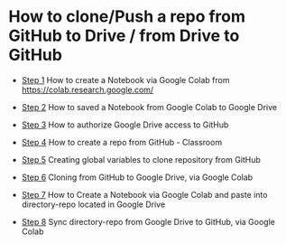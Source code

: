 # How to clone/Push a repo from GitHub to Drive / from Drive to GitHub

* [Step 1](https://nbviewer.jupyter.org/github/suarez-duran-m/cloningPushing_fromDriveColab/blob/master/step1/creatingNotebookColab.ipynb) How to create a Notebook via Google Colab from https://colab.research.google.com/

* [Step 2](https://nbviewer.jupyter.org/github/suarez-duran-m/cloningPushing_from) How to saved a Notebook from Google Colab to Google Drive

* [Step 3](https://nbviewer.jupyter.org/github/suarez-duran-m/cloningPushing_fromDriveColab/blob/master/step3/authorizingDrive.ipynb) How to authorize Google Drive access to GitHub

* [Step 4](https://nbviewer.jupyter.org/github/suarez-duran-m/cloningPushing_fromDriveColab/blob/master/step4/creatingClassroomRepo.ipynb) How to create a repo from GitHub - Classroom
 
* [Step 5](https://nbviewer.jupyter.org/github/suarez-duran-m/cloningPushing_fromDriveColab/blob/master/step5/variablesForGitHubClone.ipynb) Creating global variables to clone repository from GitHub

* [Step 6](https://nbviewer.jupyter.org/github/suarez-duran-m/cloningPushing_fromDriveColab/blob/master/step6/cloningFromGitHubToDrive.ipynb) Cloning from GitHub to Google Drive, via Google Colab

* [Step 7](https://nbviewer.jupyter.org/github/suarez-duran-m/cloningPushing_fromDriveColab/blob/master/step7/creatingNotebookPasteDriveRepo.ipynb) How to Create a Notebook via Google Colab and paste into directory-repo located in Google Drive

* [Step 8](https://nbviewer.jupyter.org/github/suarez-duran-m/cloningPushing_fromDriveColab/blob/master/step8/syncDriveWithGitHub.ipynb) Sync directory-repo from Google Drive to GitHub, via Google Colab
